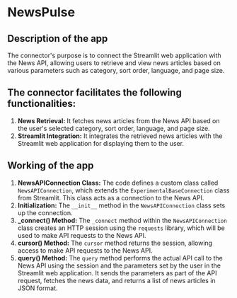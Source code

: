 # **NewsPulse**

## Description of the app

The connector's purpose is to connect the Streamlit web application with the News API, allowing users to retrieve and view news articles based on various parameters such as category, sort order, language, and page size.

## The connector facilitates the following functionalities:

1. **News Retrieval:** It fetches news articles from the News API based on the user's selected category, sort order, language, and page size.
2. **Streamlit Integration:** It integrates the retrieved news articles with the Streamlit web application for displaying them to the user.

## Working of the app

1. **NewsAPIConnection Class:**
The code defines a custom class called `NewsAPIConnection`, which extends the `ExperimentalBaseConnection` class from Streamlit. This class acts as a connection to the News API.
2. **Initialization:**
The `__init__` method in the `NewsAPIConnection` class sets up the connection.
3. **_connect() Method:**
The `_connect` method within the `NewsAPIConnection` class creates an HTTP session using the `requests` library, which will be used to make API requests to the News API.
4. **cursor() Method:**
The `cursor` method returns the session, allowing access to make API requests to the News API.
5. **query() Method:**
The `query` method performs the actual API call to the News API using the session and the parameters set by the user in the Streamlit web application. It sends the parameters as part of the API request, fetches the news data, and returns a list of news articles in JSON format.
